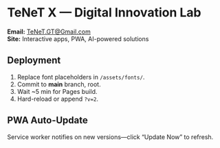 # TeNeT X — Digital Innovation Lab

**Email:** TeNeT.GT@Gmail.com  
**Site:** Interactive apps, PWA, AI-powered solutions

## Deployment
1. Replace font placeholders in `/assets/fonts/`.
2. Commit to **main** branch, root.
3. Wait ~5 min for Pages build.
4. Hard-reload or append `?v=2`.

## PWA Auto-Update
Service worker notifies on new versions—click “Update Now” to refresh.
